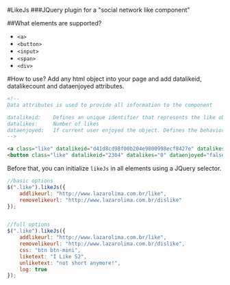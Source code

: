 #LikeJs
###JQuery plugin for a "social network like component"


##What elements are supported?
- `<a>`
- `<button>`
- `<input>`
- `<span>`
- `<div>`

#How to use?
Add any html object into your page and add datalikeid, datalikecount and dataenjoyed attributes.

```html
<!--
Data attributes is used to provide all information to the component

datalikeid:    Defines an unique identifier that represents the like object
datalikes:     Number of likes
dataenjoyed:   If current user enjoyed the object. Defines the behavior of appearance
-->

<a class="like" datalikeid="d41d8cd98f00b204e9800998ecf8427e" datalikes="7" dataenjoyed="true"></a>
<button class="like" datalikeid="2304" datalikes="0" dataenjoyed="false"></button>
```

Before that, you can initialize `likeJs` in all elements using a JQuery selector.

```javascript
//basic options
$(".like").likeJs({
	addlikeurl: "http://www.lazarolima.com.br/like",
	removelikeurl: "http://www.lazarolima.com.br/dislike"
});


//full options
$(".like").likeJs({
	addlikeurl: "http://www.lazarolima.com.br/like",
	removelikeurl: "http://www.lazarolima.com.br/dislike",
	css: "btn btn-mini",
	liketext: "I Like S2",
	unliketext: "not short anymore!",
	log: true
}); 
```